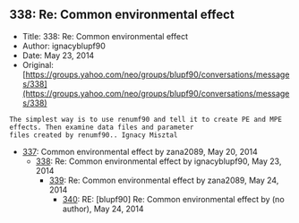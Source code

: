 ## 338: Re: Common environmental effect

- Title: 338: Re: Common environmental effect
- Author: ignacyblupf90
- Date: May 23, 2014
- Original: [https://groups.yahoo.com/neo/groups/blupf90/conversations/messages/338](https://groups.yahoo.com/neo/groups/blupf90/conversations/messages/338)

```
The simplest way is to use renumf90 and tell it to create PE and MPE effects. Then examine data files and parameter
files created by renumf90.. Ignacy Misztal
```

- [337](0337.md): Common environmental effect by zana2089, May 20, 2014
    - [338](0338.md): Re: Common environmental effect by ignacyblupf90, May 23, 2014
        - [339](0339.md): Re: Common environmental effect by zana2089, May 24, 2014
            - [340](0340.md): RE: [blupf90] Re: Common environmental effect by (no author), May 24, 2014
